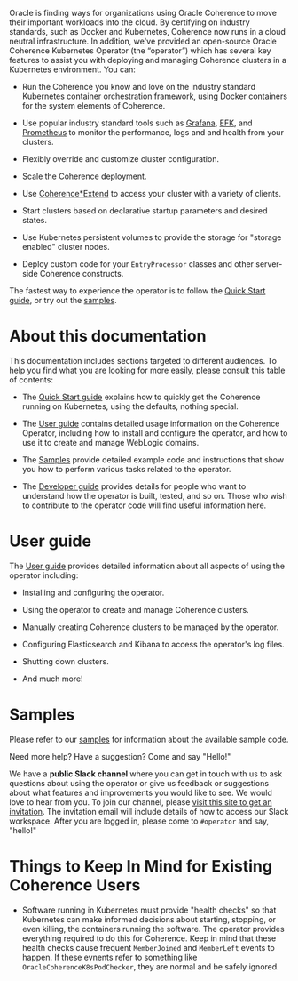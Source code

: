 <!--
Copyright 2018, Oracle Corporation and/or its affiliates.
All rights reserved.  Licensed under the Universal
Permissive License v 1.0 as shown at
http://oss.oracle.com/licenses/upl.

-->

Oracle is finding ways for organizations using Oracle Coherence to move
their important workloads into the cloud. By certifying on industry
standards, such as Docker and Kubernetes, Coherence now runs in a cloud
neutral infrastructure. In addition, we've provided an open-source
Oracle Coherence Kubernetes Operator (the “operator”) which has several
key features to assist you with deploying and managing Coherence
clusters in a Kubernetes environment. You can:

* Run the Coherence you know and love on the industry standard
  Kubernetes container orchestration framework, using Docker containers
  for the system elements of Coherence.

* Use popular industry standard tools such as
  [Grafana](https://grafana.com/),
  [EFK](https://www.digitalocean.com/community/tutorials/how-to-set-up-an-elasticsearch-fluentd-and-kibana-efk-logging-stack-on-kubernetes), and
  [Prometheus](https://prometheus.io/) to monitor the performance,
  logs and and health from your clusters.

* Flexibly override and customize cluster configuration.

* Scale the Coherence deployment.

* Use
  [Coherence*Extend](https://docs.oracle.com/middleware/12213/coherence/develop-remote-clients/building-your-first-extend-application.htm#COHCG5033)
  to access your cluster with a variety of clients.

* Start clusters based on declarative startup parameters and desired
  states.

* Use Kubernetes persistent volumes to provide the storage for "storage
enabled" cluster nodes.

* Deploy custom code for your `EntryProcessor` classes and other
server-side Coherence constructs.

The fastest way to experience the operator is to follow the [Quick Start guide](docs/quickstart.md), or try out the
[samples](docs/samples/README.md).

# About this documentation

This documentation includes sections targeted to different audiences.
To help you find what you are looking for more easily, please consult
this table of contents:

* The [Quick Start guide](docs/quickstart.md) explains how to
  quickly get the Coherence running on Kubernetes, using the defaults,
  nothing special.

* The [User guide](docs/user-guide.md) contains detailed usage
  information on the Coherence Operator, including how to install and
  configure the operator, and how to use it to create and manage
  WebLogic domains.

* The [Samples](docs/samples/README.md) provide detailed example
  code and instructions that show you how to perform various tasks
  related to the operator.

* The [Developer guide](docs/developer.md) provides details for people
  who want to understand how the operator is built, tested, and so
  on. Those who wish to contribute to the operator code will find useful
  information here.
  
<!--
* The [Contributing](#contributing-to-the-operator) section provides information about contribution requirements.
-->

# User guide

The [User guide](docs/user-guide.md) provides detailed information
about all aspects of using the operator including:

* Installing and configuring the operator.

* Using the operator to create and manage Coherence clusters.

* Manually creating Coherence clusters to be managed by the operator.

* Configuring Elasticsearch and Kibana to access the operator's log files.

* Shutting down clusters.

* And much more!

# Samples

Please refer to our [samples](docs/samples/README.md) for
information about the available sample code.

Need more help? Have a suggestion? Come and say "Hello!"

We have a **public Slack channel** where you can get in touch with us to
ask questions about using the operator or give us feedback or
suggestions about what features and improvements you would like to see.
We would love to hear from you. To join our channel, please [visit this
site to get an
invitation](https://join.slack.com/t/oraclecoherence/shared_invite/enQtNjA3MTU3MTk0MTE3LWZhMTdhM2E0ZDY2Y2FmZDhiOThlYzJjYTc5NzdkYWVlMzUzODZiNTI4ZWU3ZTlmNDQ4MmE1OTRhOWI1MmIxZjQ).  The
invitation email will include details of how to access our Slack
workspace.  After you are logged in, please come to `#operator` and say,
"hello!"

# Things to Keep In Mind for Existing Coherence Users

* Software running in Kubernetes must provide "health checks" so that
  Kubernetes can make informed decisions about starting, stopping, or
  even killing, the containers running the software.  The operator
  provides everything required to do this for Coherence.  Keep in mind
  that these health checks cause frequent `MemberJoined` and
  `MemberLeft` events to happen.  If these evnents refer to something
  like `OracleCoherenceK8sPodChecker`, they are normal and be safely
  ignored.


